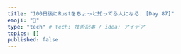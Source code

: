 ```yaml
---
title: "100日後にRustをちょっと知ってる人になる: [Day 87]"
emoji: "🦀"
type: "tech" # tech: 技術記事 / idea: アイデア
topics: []
published: false
---
```

